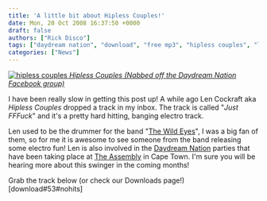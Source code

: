 ```yaml
---
title: 'A little bit about Hipless Couples!'
date: Mon, 20 Oct 2008 16:37:50 +0000
draft: false
authors: ["Rick Disco"]
tags: ["daydream nation", "download", "free mp3", "hipless couples", "len cockraft", "wild eyes"]
categories: ["News"]
---
```


 [![](/wp-content/uploads/2008/10/hipless.jpg "hipless couples") _Hipless Couples (Nabbed off the Daydream Nation Facebook group)_](/wp-content/uploads/2008/10/hipless.jpg)

I have been really slow in getting this post up! A while ago Len Cockraft aka _Hipless Couples_ dropped a track in my inbox. The track is called "_Just FFFuck_" and it's a pretty hard hitting, banging electro track.

Len used to be the drummer for the band "[The Wild Eyes](http://www.thewildeyes.com "The Wild Eyes")", I was a big fan of them, so for me it is awesome to see someone from the band releasing some electro fun! Len is also involved in the [Daydream Nation](http://www.facebook.com/group.php?gid=19622978575 "Daydream Nation") parties that have been taking place at [The Assembly](http://www.theassembly.co.za "The Assembly") in Cape Town. I'm sure you will be hearing more about this swinger in the coming months!

Grab the track below (or check our Downloads page!) \[download#53#nohits\]